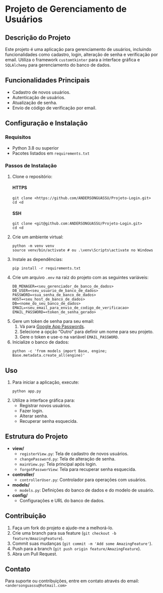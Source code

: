 <h1>Projeto de Gerenciamento de Usuários</h1>

<h2>Descrição do Projeto</h2>
<p>Este projeto é uma aplicação para gerenciamento de usuários, incluindo funcionalidades como cadastro, login, alteração de senha e verificação por email. Utiliza o framework <code>customtkinter</code> para a interface gráfica e <code>SQLAlchemy</code> para gerenciamento do banco de dados.</p>

<h2>Funcionalidades Principais</h2>
<ul>
<li>Cadastro de novos usuários.</li>
<li>Autenticação de usuários.</li>
<li>Atualização de senha.</li>
<li>Envio de código de verificação por email.</li>
</ul>

<h2>Configuração e Instalação</h2>

<h3>Requisitos</h3>
<ul>
<li>Python 3.8 ou superior</li>
<li>Pacotes listados em <code>requirements.txt</code></li>
</ul>

<h3>Passos de Instalação</h3>
<ol>
<li>Clone o repositório:
<h4>HTTPS</h4>
<pre><code>git clone &lt;https://github.com/ANDERSONGUASSU/Projeto-Login.git&gt;
cd &lt;d</code></pre>
<h4>SSH</h4>
<pre><code>git clone &lt;git@github.com:ANDERSONGUASSU/Projeto-Login.git&gt;
cd &lt;d</code></pre>
</li>
<li>Crie um ambiente virtual:
<pre><code>python -m venv venv
source venv/bin/activate # ou .\venv\Scripts\activate no Windows</code></pre>
</li>
<li>Instale as dependências:
<pre><code>pip install -r requirements.txt</code></pre>
</li>
<li>Crie um arquivo <code>.env</code> na raiz do projeto com as seguintes variáveis:
<pre><code>DB_MENAGER=&lt;seu_gerenciador_de_banco_de_dados&gt;
DB_USER=&lt;seu_usuario_de_banco_de_dados&gt;
PASSWORD=&lt;sua_senha_de_banco_de_dados&gt;
HOST=&lt;seu_host_de_banco_de_dados&gt;
DB=&lt;nome_do_seu_banco_de_dados&gt;
EMAIL=&lt;seu_email_para_envio_de_codigo_de_verificacao&gt;
EMAIL_PASSWORD=&lt;token_de_senha_gerado&gt;</code></pre>
</li>
<li>Gere um token de senha para seu email:
<ol>
<li>Vá para <a href="https://security.google.com/settings/security/apppasswords">Google App Passwords</a>.</li>
<li>Selecione a opção “Outro” para definir um nome para seu projeto.</li>
<li>Gere o token e use-o na variável <code>EMAIL_PASSWORD</code>.</li>
</ol>
</li>
<li>Inicialize o banco de dados:
<pre><code>python -c 'from models import Base, engine; Base.metadata.create_all(engine)'</code></pre>
</li>
</ol>

<h2>Uso</h2>

<ol>
<li>Para iniciar a aplicação, execute:
<pre><code>python app.py</code></pre>
</li>
<li>Utilize a interface gráfica para:
<ul>
<li>Registrar novos usuários.</li>
<li>Fazer login.</li>
<li>Alterar senha.</li>
<li>Recuperar senha esquecida.</li>
</ul>
</li>
</ol>

<h2>Estrutura do Projeto</h2>

<ul>
<li><strong>view/</strong>
<ul>
<li><code>registerView.py</code>: Tela de cadastro de novos usuários.</li>
<li><code>changePassword.py</code>: Tela de alteração de senha.</li>
<li><code>mainView.py</code>: Tela principal após login.</li>
<li><code>forgotPassworView</code>: Tela para recuperar senha esquecida.</li>
</ul>
</li>
<li><strong>controller/</strong>
<ul>
<li><code>controllerUser.py</code>: Controlador para operações com usuários.</li>
</ul>
</li>
<li><strong>models/</strong>
<ul>
<li><code>models.py</code>: Definições do banco de dados e do modelo de usuário.</li>
</ul>
</li>
<li><strong>config/</strong>
<ul>
<li>Configurações e URL do banco de dados.</li>
</ul>
</li>
</ul>

<h2>Contribuição</h2>

<ol>
<li>Faça um fork do projeto e ajude-me a melhorá-lo.</li>
<li>Crie uma branch para sua feature (<code>git checkout -b feature/AmazingFeature</code>).</li>
<li>Commit suas mudanças (<code>git commit -m 'Add some AmazingFeature'</code>).</li>
<li>Push para a branch (<code>git push origin feature/AmazingFeature</code>).</li>
<li>Abra um Pull Request.</li>
</ol>

<h2>Contato</h2>

<p>Para suporte ou contribuições, entre em contato através do email: <code>&lt;andersonguassu@hotmail.com&gt;</code></p>

